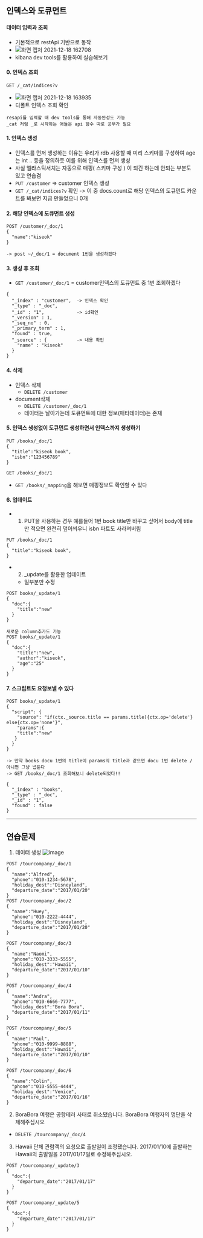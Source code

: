 ## 인덱스와 도큐먼트

#### 데이터 입력과 조회
- 기본적으로 restApi 기반으로 동작
- ![화면 캡처 2021-12-18 162708](https://user-images.githubusercontent.com/62214428/146633236-c715475c-9f0f-452f-bc3d-6bc314a23cf2.png)
- kibana dev tools를 활용하여 실습해보기


#### 0. 인덱스 조회
`GET /_cat/indices?v`
- ![화면 캡처 2021-12-18 163935](https://user-images.githubusercontent.com/62214428/146633576-6880a68b-4dfa-456e-9f23-8c208d174732.png)
- 디폴트 인덱스 조회 확인
```
resapi를 입력할 때 dev tools를 통해 자동완성도 가능
_cat 처럼 _로 시작하는 애들은 api 함수 따로 공부가 필요
```

#### 1. 인덱스 생성
- 인덱스를 먼저 생성하는 이유는 우리가 rdb 사용할 때 미리 스키마를 구성하여 age는 int .. 등을 정의하듯 이를 위해 인덱스를 먼저 생성
- 사실 엘라스틱서치는 자동으로 매핑( 스키마 구성 ) 이 되긴 하는데 안되는 부분도 있고 연습겸
- `PUT /customer` => customer 인덱스 생성
- `GET /_cat/indices?v` 확인 -> 이 중 docs.count로 해당 인덱스의 도큐먼트 카운트를 봐보면 지금 만들었으니 0개
 

#### 2. 해당 인덱스에 도큐먼트 생성
```
POST /customer/_doc/1
{
  "name":"kiseok"
}

-> post ~/_doc/1 = document 1번을 생성하겠다
```

#### 3. 생성 후 조회
- `GET /customer/_doc/1` = customer인덱스의 도큐먼트 중 1번 조회하겠다
```
{
  "_index" : "customer",  -> 인덱스 확인
  "_type" : "_doc",
  "_id" : "1",            -> id확인
  "_version" : 1,
  "_seq_no" : 0,
  "_primary_term" : 1,
  "found" : true,
  "_source" : {           -> 내용 확인
    "name" : "kiseok"
  }
}
```

#### 4. 삭제
- 인덱스 삭제
  - `DELETE /customer`
- document삭제 
  - `DELETE /customer/_doc/1`
  - 데이터는 날아가는데 도큐먼트에 대한 정보(매타데이터)는 존재


#### 5. 인덱스 생성없이 도큐먼트 생성하면서 인덱스까지 생성하기
```
PUT /books/_doc/1
{
  "title":"kiseok book",
  "isbn":"123456789"
}

GET /books/_doc/1
```
- `GET /books/_mapping`을 해보면 매핑정보도 확인할 수 있다  

#### 6. 업데이트
- 1. PUT을 사용하는 경우 예를들어 1번 book title만 바꾸고 싶어서 body에 title만 적으면 완전히 덮어씌우니 isbn 파트도 사라져버림
```
PUT /books/_doc/1
{
  "title":"kiseok book",
}
```
- 2. _update를 활용한 업데이트
  - 일부분만 수정
```
POST books/_update/1
{
  "doc":{
    "title":"new"
  }
}

새로운 column추가도 가능
POST books/_update/1
{
  "doc":{
    "title":"new",
    "author":"kiseok",
    "age":"25"
  }
}
```

#### 7. 스크립트도 요청보낼 수 있다
```
POST books/_update/1
{
  "script": {
    "source": "if(ctx._source.title == params.title){ctx.op='delete'} else{ctx.op='none'}",
    "params":{
    "title":"new"
   }
  }
}

-> 만약 books docu 1번의 title이 params의 title과 같으면 docu 1번 delete / 아니면 그냥 냅둔다
-> GET /books/_doc/1 조회해보니 delete되었다!!

{
  "_index" : "books",
  "_type" : "_doc",
  "_id" : "1",
  "found" : false
}

```




----------


## 연습문제
1. 데이터 생성
![image](https://user-images.githubusercontent.com/62214428/146639329-42e4e368-a118-4c14-837a-da1e456efe9f.png)
```
POST /tourcompany/_doc/1
{
  "name":"Alfred",
  "phone":"010-1234-5678",
  "holiday_dest":"Disneyland",
  "departure_date":"2017/01/20"
}
POST /tourcompany/_doc/2
{
  "name":"Huey",
  "phone":"010-2222-4444",
  "holiday_dest":"Disneyland",
  "departure_date":"2017/01/20"
}

POST /tourcompany/_doc/3
{
  "name":"Naomi",
  "phone":"010-3333-5555",
  "holiday_dest":"Hawaii",
  "departure_date":"2017/01/10"
}

POST /tourcompany/_doc/4
{
  "name":"Andra",
  "phone":"010-6666-7777",
  "holiday_dest":"Bora Bora",
  "departure_date":"2017/01/11"
}

POST /tourcompany/_doc/5
{
  "name":"Paul",
  "phone":"010-9999-8888",
  "holiday_dest":"Hawaii",
  "departure_date":"2017/01/10"
}

POST /tourcompany/_doc/6
{
  "name":"Colin",
  "phone":"010-5555-4444",
  "holiday_dest":"Venice",
  "departure_date":"2017/01/16"
}

```
2. BoraBora 여행은 공항테러 사태로 취소됐습니다. BoraBora 여행자의 명단을 삭제해주십시오
- `DELETE /tourcompany/_doc/4`

3. Hawaii 단체 관람객의 요청으로 출발일이 조정됐습니다. 2017/01/10에 출발하는 Hawaii의 출발일을 2017/01/17일로 수정해주십시오.
```
POST /tourcompany/_update/3
{
  "doc":{
    "departure_date":"2017/01/17"
  }
}

POST /tourcompany/_update/5
{
  "doc":{
    "departure_date":"2017/01/17"
  }
}
```
